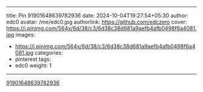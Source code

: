 
---
title: Pin 91901648639782936
date: 2024-10-04T19:27:54+05:30
author: edc0
avatar: /me/edc0.jpg
authorlink: https://github.com/edczero
cover: https://i.pinimg.com/564x/6d/38/c3/6d38c38d681a9aefb4afb0498f6a4081.jpg
images:
   - https://i.pinimg.com/564x/6d/38/c3/6d38c38d681a9aefb4afb0498f6a4081.jpg
categories:
  - pinterest
tags:
  - edc0
weight: 1
---

<!--more-->

[91901648639782936](https://in.pinterest.com/pin/91901648639782936/)

	